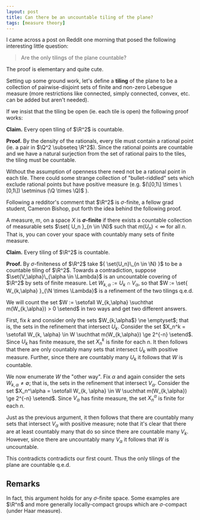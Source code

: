 ```yaml
---
layout: post
title: Can there be an uncountable tiling of the plane?
tags: [measure theory]
---
```


I came across a post on Reddit one morning that posed the following interesting little question:
> Are the only tilings of the plane countable?

The proof is elementary and quite cute.

Setting up some ground work, let's define a **tiling** of the plane to be a collection of pairwise-disjoint sets of finite and non-zero Lebesgue measure (more restrictions like connected, simply connected, convex, etc. can be added but aren't needed).

If we insist that the tiling be open (ie. each tile is open) the following proof works:

**Claim.** Every open tiling of $\R^2$ is countable.

**Proof.** By the density of the rationals, every tile must contain a rational point (ie. a pair in $\Q^2 \subseteq \R^2$).
Since the rational points are countable and we have a natural surjection from the set of rational pairs to the tiles, the tiling must be countable.

Without the assumption of openness there need not be a rational point in each tile.
There could some strange collection of "bullet-riddled" sets which exclude rational points but have positive measure (e.g. $(\[0,1\] \times \[0,1\]) \setminus (\Q \times \Q)$ ).

Following a redditor's comment that $\R^2$ is $\sigma$-finite, a fellow grad student, Cameron Bishop, put forth the idea behind the following proof.

A measure, $m$, on a space $X$ is **$\sigma$-finite** if there exists a countable collection of measurable sets $\set{ U_n }_{n \in \N}$ such that $m(U_n) < \infty$ for all $n$. That is, you can cover your space with countably many sets of finite measure.

**Claim.** Every tiling of $\R^2$ is countable.

**Proof.** By $\sigma$-finiteness of $\R^2$ take ${ \set{U_n}\_{n \in \N} }$ to be a countable tiling of $\R^2$.
Towards a contradiction, suppose $\set{V_\alpha}\_{\alpha \in \Lambda}$ is an uncountable covering of $\R^2$ by sets of finite measure.
Let $W_{k,\alpha} := U_k \cap V_\alpha$, so that $W := \set{ W_{k,\alpha} }_{\N \times \Lambda}$ is a refinement of the two tilings q.e.d.

We will count the set $W := \setofall W_{k,\alpha} \suchthat m(W_{k,\alpha}) > 0 \setend$ in two ways and get two different answers.

First, fix $k$ and consider only the sets $W_{k,\alpha$} \ne \emptyset$; that is, the sets in the refinement that intersect $U_k$.
Consider the set $X_n^k = \setofall W_{k, \alpha} \in W \suchthat m(W_{k,\alpha}) \ge 2^{-n} \setend$. Since $U_k$ has finite measure, the set $X_n^k$ is finite for each $n$.
It then follows that there are only countably many sets that intersect $U_k$ with positive measure.
Further, since there are countably many $U_k$ it follows that $W$ is countable.

We now enumerate $W$ the "other way".
Fix $\alpha$ and again consider the sets $W_{k,\alpha} \ne \emptyset$; that is, the sets in the refinement that intersect $V_\alpha$.
Consider the set $X_n^\alpha = \setofall W_{k, \alpha} \in W \suchthat m(W_{k,\alpha}) \ge 2^{-n} \setend$. Since $V_\alpha$ has finite measure, the set $X_n^\alpha$ is finite for each $n$.

Just as the previous argument, it then follows that there are countably many sets that intersect $V_\alpha$ with positive measure; note that it's clear that there are at least countably many that do so since there are countable many $V_k$.
However, since there are uncountably many $V_\alpha$ it follows that $W$ is uncountable.

This contradicts contradicts our first count. Thus the only tilings of the plane are countable q.e.d.

## Remarks

In fact, this argument holds for any $\sigma$-finite space. Some examples are $\R^n$ and more generally locally-compact groups which are $\sigma$-compact (under Haar measure).
